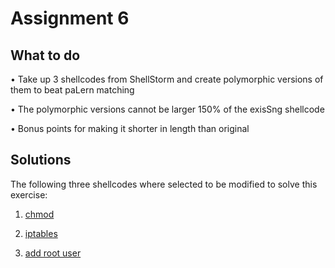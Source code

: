 # Assignment 6

## What to do

• Take up 3 shellcodes from ShellStorm and create polymorphic versions of them to beat paLern matching 

• The polymorphic versions cannot be larger 150% of the exisSng shellcode

• Bonus points for making it shorter in length than original

## Solutions

The following three shellcodes where selected to be modified to solve this exercise:

1) [chmod](http://shell-storm.org/shellcode/files/shellcode-566.php)

2) [iptables](http://shell-storm.org/shellcode/files/shellcode-825.php)

3) [add root user](http://shell-storm.org/shellcode/files/shellcode-211.php)
